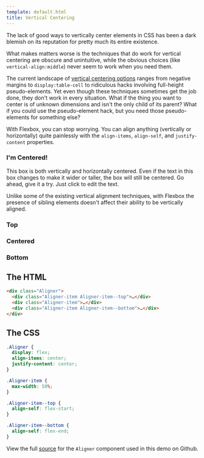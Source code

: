 ```yaml
---
template: default.html
title: Vertical Centering
---
```


The lack of good ways to vertically center elements in CSS has been a dark blemish on its reputation for pretty much its entire existence.

What makes matters worse is the techniques that do work for vertical centering are obscure and unintuitive, while the obvious choices (like `vertical-align:middle`) never seem to work when you need them.

The current landscape of [vertical centering options](http://css-tricks.com/centering-in-the-unknown/) ranges from negative margins to `display:table-cell` to ridiculous hacks involving full-height pseudo-elements. Yet even though these techniques sometimes get the job done, they don't work in every situation. What if the thing you want to center is of unknown dimensions and isn't the only child of its parent? What if you could use the pseudo-element hack, but you need those pseudo-elements for something else?

With Flexbox, you can stop worrying. You can align anything (vertically or horizontally) quite painlessly with the `align-items`, `align-self`, and `justify-content` properties.

<div class="Demo Aligner">

  <div class="Demo Aligner-item Aligner-item--fixed">
    <h3 class="Demo-title">I'm Centered!</h3>
    <p contenteditable="true">This box is both vertically and horizontally centered. Even if the text in this box changes to make it wider or taller, the box will still be centered. Go ahead, give it a try. Just click to edit the text.</p>
  </div>

</div>

Unlike some of the existing vertical alignment techniques, with Flexbox the presence of sibling elements doesn't affect their ability to be vertically aligned.

<div class="Demo Aligner">

  <div class="Demo Aligner-item Aligner-item--top">
    <h3 class="Demo-title">Top</h3>
  </div>
  <div class="Demo Aligner-item">
    <h3 class="Demo-title">Centered</h3>
  </div>
  <div class="Demo Aligner-item Aligner-item--bottom">
    <h3 class="Demo-title">Bottom</h3>
  </div>

</div>

## The HTML

```html
<div class="Aligner">
  <div class="Aligner-item Aligner-item--top">…</div>
  <div class="Aligner-item">…</div>
  <div class="Aligner-item Aligner-item--bottom">…</div>
</div>
```

## The CSS

```css
.Aligner {
  display: flex;
  align-items: center;
  justify-content: center;
}

.Aligner-item {
  max-width: 50%;
}

.Aligner-item--top {
  align-self: flex-start;
}

.Aligner-item--bottom {
  align-self: flex-end;
}
```

<div class="u-smaller">

View the full [source](https://github.com/philipwalton/solved-by-flexbox/blob/master/_sass/components/_aligner.scss) for the `Aligner` component used in this demo on Github.

</div>
